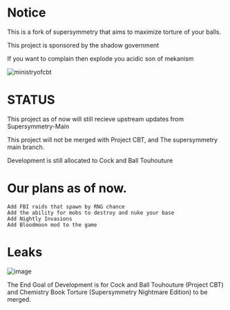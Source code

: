 # Notice

This is a fork of supersymmetry that aims to maximize torture of your balls.

This project is sponsored by the shadow government

If you want to complain then explode you acidic son of mekanism

![ministryofcbt](https://github.com/Ministry-of-CBT/Chemistry-Book-Torture/assets/141803157/8cd0bbb9-ea49-4ea8-9c0d-2ad729622f4c)

# STATUS

This project as of now will still recieve upstream updates from Supersymmetry-Main

This project will not be merged with Project CBT, and The supersymmetry main branch.

Development is still allocated to Cock and Ball Touhouture

# Our plans as of now.
```
Add FBI raids that spawn by RNG chance
Add the ability for mobs to destroy and nuke your base
Add Nightly Invasions
Add Bloodmoon mod to the game
```

# Leaks

![image](https://github.com/Ministry-of-CBT/Chemistry-Book-Torture/assets/141803157/ce975ce2-b475-4e5c-9422-12ef60e7dbfb)


The End Goal of Development is for Cock and Ball Touhouture (Project CBT) and Chemistry Book Torture (Supersymmetry Nightmare Edition) to be merged.

